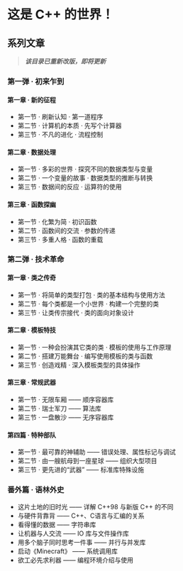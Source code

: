 # 这是 C++ 的世界！
## 系列文章

> ***该目录已重新改版，即将更新***

### 第一弹 · 初来乍到

#### 第一章 · 新的征程
- 第一节 · 刷新认知 · 第一道程序
- 第二节 · 计算机的本质 · 先写个计算器
- 第三节 · 不凡的进化 · 流程控制

#### 第二章 · 数据处理
- 第一节 · 多彩的世界 · 探究不同的数据类型与变量
- 第二节 · 一个变量的故事 · 数据类型的推断与转换
- 第三节 · 数据间的反应 · 运算符的使用

#### 第三章 · 函数探幽
- 第一节 · 化繁为简 · 初识函数
- 第二节 · 函数间的交流 · 参数的传递
- 第三节 · 多重人格 · 函数的重载

### 第二弹 · 技术革命

#### 第一章 · 类之传奇
- 第一节 · 将简单的类型打包 · 类的基本结构与使用方法
- 第二节 · 每个类都是一个小世界 · 构建一个完整的类
- 第三节 · 让类传宗接代 · 类的面向对象设计

#### 第二章 · 模板特技
- 第一节 · 一种会扮演其它类的类 · 模板的使用与工作原理
- 第二节 · 搭建万能舞台 · 编写使用模板的类与函数
- 第三节 · 创造戏精 · 深入模板类型的具体操作

#### 第三章 · 常规武器
- 第一节 · 无限车厢 —— 顺序容器库
- 第二节 · 瑞士军刀 —— 算法库
- 第三节 · 一盘散沙 —— 无序容器库

#### 第四篇 · 特种部队
- 第一节 · 最可靠的神辅助 —— 错误处理、属性标记与调试
- 第二节 · 由一艘航母到一座星球 —— 组织大型项目
- 第三节 · 更先进的“武器” —— 标准库特殊设施

### 番外篇 · 语林外史
- 这片土地的旧时光 —— 详解 C++98 与新版 C++ 的不同
- 与硬件背靠背 —— C++、C语言与汇编的关系
- 看得懂的数据 —— 字符串库
- 让机器与人交流 —— IO 库与文件操作库
- 用多个脑子同时思考一件事 —— 并行与并发库
- 启动《Minecraft》 —— 系统调用库
- 欲工必先求利器 —— 编程环境介绍与使用
